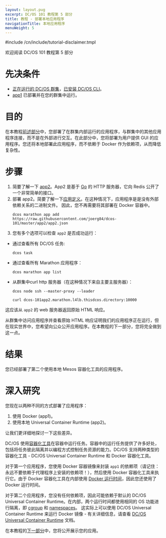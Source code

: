 ```yaml
---
layout: layout.pug
excerpt: DC/OS 101 教程第 5 部分
title: 教程 - 部署本地应用程序
navigationTitle: 本地应用程序
menuWeight: 5
---
```


#include /cn/include/tutorial-disclaimer.tmpl

欢迎阅读 DC/OS 101 教程第 5 部分


# 先决条件
* [正在运行的 DC/OS 群集](/mesosphere/dcos/cn/1.12/tutorials/dcos-101/cli/)，[已安装 DC/OS CLI](/mesosphere/dcos/cn/1.12/tutorials/dcos-101/cli/)。
* [app1](/mesosphere/dcos/cn/1.12/tutorials/dcos-101/app1/) 已部署并在您的群集中运行。


# 目的
在本教程[前述部分](/mesosphere/dcos/cn/1.12/tutorials/dcos-101/app1/)中，您部署了在群集内部运行的应用程序，与群集中的其他应用程序连接，而不是在外部进行交互。在此部分中，您将部署为用户提供 GUI 的应用程序。您还将本地部署此应用程序，而不依赖于 Docker 作为依赖项，从而降低复杂性。

# 步骤
1. 简要了解一下 [app2](https://github.com/joerg84/dcos-101/blob/master/app2/app2.go)。App2 是基于 [Go](https://golang.org/) 的 HTTP 服务器，它向 Redis 公开了一个非常简单的接口。
1. 部署 app2。简要了解一下[应用定义](https://raw.githubusercontent.com/joerg84/dcos-101/master/app2/app2.json)。在这种情况下，应用程序是是没有外部依赖关系的二进制文件。
 因此，您不再需要将其部署在 Docker 容器中。
    ```
    dcos marathon app add https://raw.githubusercontent.com/joerg84/dcos-101/master/app2/app2.json
    ```
1. 您有多个选项可以检查 `app2` 是否成功运行：
 * 通过查看所有 DC/OS 任务: 
    ```
    dcos task
    ```
 * 通过查看所有 Marathon 应用程序：
    ```
    dcos marathon app list
    ```
 * 从群集中curl http 服务器（在这种情况下来自主要主服务器）：
    ```
    dcos node ssh --master-proxy --leader
    ```
    ```
    curl dcos-101app2.marathon.l4lb.thisdcos.directory:10000
    ```

 这应该从 `app2` 的 web 服务器返回原始 HTML 响应。


从群集中访问应用程序并查看原始 HTML 响应证明我们的应用程序正在运行，但在现实世界中，您希望向公众公开应用程序。在本教程的下一部分，您将完全做到这一点。

# 结果
 您已经部署了第二个使用本地 Mesos 容器化工具的应用程序。

# 深入研究
您现在以两种不同的方式部署了应用程序：

1. 使用 Docker (app1)。
1. 使用本地 Universal Container Runtime (app2)。

让我们更详细地探讨一下这些差异。

DC/OS 使用[容器化工具](/mesosphere/dcos/cn/1.12/deploying-services/containerizers/)在容器中运行任务。容器中的运行任务提供了许多好处，包括将任务彼此隔离并以编程方式控制任务资源的能力。DC/OS 支持两种类型的容器化工具 - DC/OS Universal Container Runtime 和 Docker 容器化工具。

对于第一个应用程序，您使用 Docker 容器镜像来封装 `app1` 的依赖项（请记住：永远不要依赖于代理程序上安装的依赖项！），然后使用 Docker 容器化工具来执行它。由于 Docker 容器化工具在内部使用 [Docker 运行时间](https://docs.docker.com/engine/userguide/intro/)，因此您还使用了 Docker 运行时间。

对于第二个应用程序，您没有任何依赖项，因此可能依赖于默认的 DC/OS Universal Container Runtime。在内部，两个运行时间都使用相同的 OS 功能进行隔离，即 [cgroup](https://en.wikipedia.org/wiki/Cgroups) 和 [namespaces](https://en.wikipedia.org/wiki/Linux_namespaces)。
这实际上可以使用 DC/OS Universal Container Runtime 来运行 Docker 镜像 - 有关详细信息，请查看 [DC/OS Universal Container Runtime](/mesosphere/dcos/cn/1.12/deploying-services/containerizers/) 文档。

在本教程的[下一部分](/mesosphere/dcos/cn/1.12/tutorials/dcos-101/marathon-lb/)中，您将公开展示您的应用。

